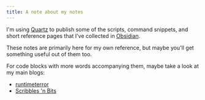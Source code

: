 ```yaml
---
title: A note about my notes
---
```

I'm using [Quartz](https://quartz.jzhao.xyz/) to publish some of the scripts, command snippets, and short reference pages that I've collected in [Obsidian](https://obsidian.md/).

These notes are primarily here for my own reference, but maybe you'll get something useful out of them too.

For code blocks with more words accompanying them, maybe take a look at my main blogs:
- [runtimeterror](https://runtimeterror.dev)
- [Scribbles 'n Bits](https://scribbles.jbowdre.lol)